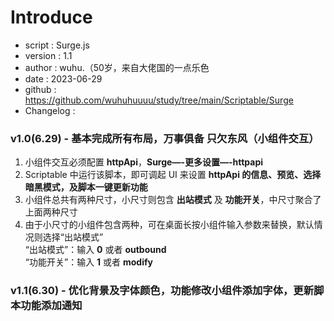 # Introduce

 * script     : Surge.js
 * version    : 1.1
 * author     : wuhu.（50岁，来自大佬国的一点乐色
 * date       : 2023-06-29
 * github     : https://github.com/wuhuhuuuu/study/tree/main/Scriptable/Surge
 * Changelog  : 
### v1.0(6.29) - 基本完成所有布局，万事俱备 只欠东风（小组件交互）
1. 小组件交互必须配置 **httpApi**，**Surge—-更多设置—-httpapi**
2. Scriptable 中运行该脚本，即可调起 UI 来设置 **httpApi 的信息、预览、选择暗黑模式，及脚本一键更新功能**
3. 小组件总共有两种尺寸，小尺寸则包含 **出站模式** 及 **功能开关**，中尺寸聚合了上面两种尺寸
4. 由于小尺寸的小组件包含两种，可在桌面长按小组件输入参数来替换，默认情况则选择“出站模式”  
   “出站模式”：输入 **0** 或者 **outbound**  
   “功能开关”：输入 **1** 或者 **modify**
### v1.1(6.30) - 优化背景及字体颜色，功能修改小组件添加字体，更新脚本功能添加通知 